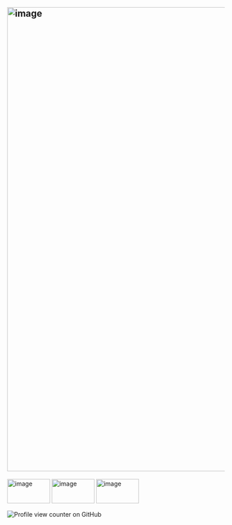 ## <img width="1747" height="1072" alt="image" src="https://github.com/user-attachments/assets/0955dde4-8286-45f0-a1f6-3a93d43e998e" />
<img width="99" height="56" alt="image" src="https://github.com/user-attachments/assets/4b8797f2-ade2-4732-9d10-44d381afd8fe" /> <img width="99" height="56" alt="image" src="https://github.com/user-attachments/assets/20e031b9-9631-4994-8fa3-7deeec6ef745" /> <img width="99" height="56" alt="image" src="https://github.com/user-attachments/assets/bda075e1-1e24-4cbd-813a-8d69b82db5a6" />





<!--
**roxysnook/roxysnook** is a ✨ _special_ ✨ repository because its `README.md` (this file) appears on your GitHub profile.

Here are some ideas to get you started:

- 🔭 I’m currently working on ...
- 🌱 I’m currently learning ...
- 👯 I’m looking to collaborate on ...
- 🤔 I’m looking for help with ...
- 💬 Ask me about ...
- 📫 How to reach me: ...
- 😄 Pronouns: ...
- ⚡ Fun fact: ...
-->
![Profile view counter on GitHub](https://komarev.com/ghpvc/?username=roxysnook)
